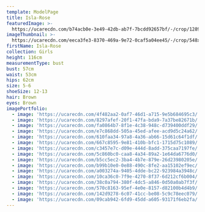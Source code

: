 ```yaml
---
template: ModelPage
title: Isla-Rose
featuredImage: >-
  https://ucarecdn.com/b74acb0e-3e49-42db-ab7f-7bcdd92657bf/-/crop/1289x713/0,18/-/preview/
imageThumbnail: >-
  https://ucarecdn.com/eeca3fe3-8370-469a-9e72-0caf5a04ee45/-/crop/548x678/137,35/-/preview/
firstName: Isla-Rose
collection: Girls
height: 116cm
measurementType: bust
bust: 57cm
waist: 53cm
hips: 62cm
size: 5-6
shoeSize: 12-13
hair: Brown
eyes: Brown
imagePortfolio:
  - image: 'https://ucarecdn.com/4f482aa2-0af7-46d1-a715-9e5b684695c3/'
  - image: 'https://ucarecdn.com/8297afef-20f1-47fa-bda9-7a37be82671b/'
  - image: 'https://ucarecdn.com/fa0864b7-8f1e-4c38-948c-d739400ddf29/'
  - image: 'https://ucarecdn.com/e7c868dd-505a-45ed-afee-acd9d5c24a62/'
  - image: 'https://ucarecdn.com/610faa34-97a8-4a36-ab66-15d61c64f1df/'
  - image: 'https://ucarecdn.com/667c8595-9e81-410b-bfc1-1715d75c1089/'
  - image: 'https://ucarecdn.com/c3457e7c-d09e-444d-8add-375caa7197fe/'
  - image: 'https://ucarecdn.com/5c860bc0-caa8-4a34-89a2-1e64da6776d0/'
  - image: 'https://ucarecdn.com/b5cc5ec2-3ba4-4b7e-879e-26d23980205e/'
  - image: 'https://ucarecdn.com/b99b10e0-0e88-490c-8fe2-aa15102ef9ec/'
  - image: 'https://ucarecdn.com/a003274a-9405-4dde-bc22-923984a3948c/'
  - image: 'https://ucarecdn.com/10ca36c0-7f9e-4270-8f37-6d212cf6b004/'
  - image: 'https://ucarecdn.com/38c0a794-380f-4dc5-a846-0d50a0ab7f3f/'
  - image: 'https://ucarecdn.com/570c8163-95ef-4e0e-8157-d82100b4d4b9/'
  - image: 'https://ucarecdn.com/142d9278-6c07-41cc-be08-5c9c78eec079/'
  - image: 'https://ucarecdn.com/09cab942-6fd9-45dd-a605-93171f6eb2fa/'
---
```


